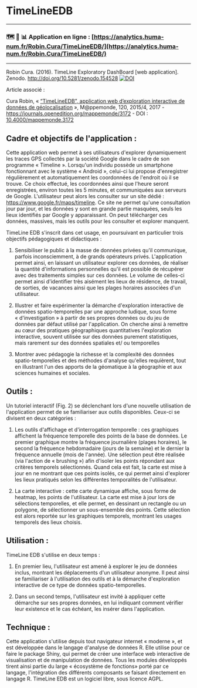 # TimeLineEDB

<hr>

### :world_map: :compass: :bar_chart: Application en ligne : [https://analytics.huma-num.fr/Robin.Cura/TimeLineEDB/](https://analytics.huma-num.fr/Robin.Cura/TimeLineEDB/)

<hr>

Robin Cura. (2016). TimeLine Exploratory DashBoard [web application]. Zenodo. http://doi.org/10.5281/zenodo.154528
[![DOI](https://zenodo.org/badge/DOI/10.5281/zenodo.154528.svg)](https://doi.org/10.5281/zenodo.154528)

Article associé :

Cura Robin, « [“TimeLineEDB”, application web d’exploration interactive de données de géolocalisation](https://journals.openedition.org/mappemonde/3172) », M@ppemonde, 120, 2015/4, 2017 - https://journals.openedition.org/mappemonde/3172 - DOI : [10.4000/mappemonde.3172](https://doi.org/10.4000/mappemonde.3172)

## Cadre et objectifs de l'application :

Cette application web permet à ses utilisateurs d'explorer dynamiquement les traces GPS collectés par la société Google dans le cadre de son programme « Timeline ». Lorsqu'un individu possède un smartphone fonctionnant avec le système « Android », celui-ci lui propose d'enregistrer régulièrement et automatiquement les coordonnées de l'endroit où il se trouve. Ce choix effectué, les coordonnées ainsi que l'heure seront enregistrées, environ toutes les 5 minutes, et communiquées aux serveurs de Google. L'utilisateur peut alors les consulter sur un site dédié : https://www.google.fr/maps/timeline. Ce site ne permet qu'une consultation jour par jour, et les données y sont en grande partie masquées, seuls les lieux identifiés par Google y apparaissant. On peut télécharger ces données, massives, mais les outils pour les consulter et explorer manquent.

TimeLine EDB s'inscrit dans cet usage, en poursuivant en particulier trois objectifs pédagogiques et didactiques :  

1. Sensibiliser le public à la masse de données privées qu'il communique, parfois inconsciemment, à de grands opérateurs privés. L'application permet ainsi, en laissant un utilisateur explorer ces données, de réaliser la quantité d'informations personnelles qu'il est possible de récupérer avec des traitements simples sur ces données. Le volume de celles-ci permet ainsi d'identifier très aisément les lieux de résidence, de travail, de sorties, de vacances ainsi que les plages horaires associées d'un utilisateur.

2. Illustrer et faire expérimenter la démarche d'exploration interactive de données spatio-temporelles par une approche ludique, sous forme « d'investigation » à partir de ses propres données ou du jeu de données par défaut utilisé par l'application. On cherche ainsi à remettre au cœur des pratiques géographiques quantitatives l'exploration interactive, souvent utilisée sur des données purement statistiques, mais rarement sur des données spatiales et/ ou temporelles

3. Montrer avec pédagogie la richesse et la complexité des données spatio-temporelles et des méthodes d'analyse qu'elles requièrent, tout en illustrant l'un des apports de la géomatique à la géographie et aux sciences humaines et sociales.

## Outils :  

Un tutoriel interactif (Fig. 2) se déclenchant lors d'une nouvelle utilisation de l'application permet de se familiariser aux outils disponibles. Ceux-ci se divisent en deux catégories :  

1. Les outils d'affichage et d'interrogation temporelle : ces graphiques affichent la fréquence temporelle des points de la base de données. Le premier graphique montre la fréquence journalière (plages horaires), le second la fréquence hebdomadaire (jours de la semaine) et le dernier la fréquence annuelle (mois de l'année). Une sélection peut être réalisée (via l'action de « brushing ») afin d'isoler les points répondant aux critères temporels sélectionnés. Quand cela est fait, la carte est mise à jour en ne montrant que ces points isolés,  ce qui permet ainsi d'explorer les lieux pratiqués selon les différentes temporalités de l'utilisateur.

2. La carte interactive : cette carte dynamique affiche, sous forme de heatmap, les points de l'utilisateur. La carte est mise à jour lors de sélections temporelles, et elle permet, en dessinant un rectangle ou un polygone, de sélectionner un sous-ensemble des points. Cette sélection est alors reportée sur les graphiques temporels, montrant les usages temporels des lieux choisis.

## Utilisation :  

TimeLine EDB s'utilise en deux temps :  

1. En premier lieu, l'utilisateur est amené à explorer le jeu de données inclus, montrant les déplacements d'un utilisateur anonyme. Il peut ainsi se familiariser à l'utilisation des outils et à la démarche d'exploration interactive de ce type de données spatio-temporelles.

2. Dans un second temps, l'utilisateur est invité à appliquer cette démarche sur ses propres données, en lui indiquant comment vérifier leur existence et le cas échéant, les insérer dans l'application.


## Technique :

Cette application s'utilise depuis tout navigateur internet « moderne », et est développée dans le langage d'analyse de données R. Elle utilise pour ce faire le package Shiny, qui permet de créer une interface web interactive de visualisation et de manipulation de données. Tous les modules développés tirent ainsi partie du large « écosystème de fonctions» porté par ce langage, l'intégration des différents composants se faisant directement en langage R.
TimeLine EDB est un logiciel libre, sous licence AGPL.
